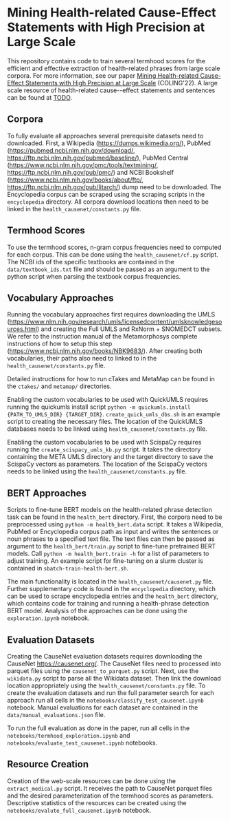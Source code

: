 # Mining Health-related Cause-Effect Statements with High Precision at Large Scale

This repository contains code to train several termhood scores for the efficient and effective extraction of health-related phrases from large scale corpora. For more information, see our paper [Mining Health-related Cause-Effect Statements with High Precision at Large Scale](https://webis.de/publications.html?q=schlatt#schlatt_2022) (COLING'22). A large scale resource of health-related cause--effect statements and sentences can be found at [TODO](url).

## Corpora

To fully evaluate all approaches several prerequisite datasets need to downloaded. First, a Wikipedia (https://dumps.wikimedia.org/), PubMed (https://pubmed.ncbi.nlm.nih.gov/download/, https://ftp.ncbi.nlm.nih.gov/pubmed/baseline/), PubMed Central (https://www.ncbi.nlm.nih.gov/pmc/tools/textmining/, https://ftp.ncbi.nlm.nih.gov/pub/pmc/) and NCBI Bookshelf (https://www.ncbi.nlm.nih.gov/books/about/ftp/, https://ftp.ncbi.nlm.nih.gov/pub/litarch/) dump need to be downloaded. The Encyclopedia corpus can be scraped using the scraping scripts in the `encyclopedia` directory. All corpora download locations then need to be linked in the `health_causenet/constants.py` file.

## Termhood Scores

To use the termhood scores, n-gram corpus frequencies need to computed for each corpus. This can be done using the `health_causenet/cf.py` script. The NCBI ids of the specific textbooks are contained in the `data/textbook_ids.txt` file and should be passed as an argument to the python script when parsing the textbook corpus frequencies.

## Vocabulary Approaches

Running the vocabulary approaches first requires downloading the UMLS (https://www.nlm.nih.gov/research/umls/licensedcontent/umlsknowledgesources.html) and creating the Full UMLS and RxNorm + SNOMEDCT subsets. We refer to the instruction manual of the Metamorphosys complete instructions of how to setup this step (https://www.ncbi.nlm.nih.gov/books/NBK9683/). After creating both vocabularies, their paths also need to linked to in the `health_causenet/constants.py` file.

Detailed instructions for how to run cTakes and MetaMap can be found in the `ctakes/` and `metamap/` directories.

Enabling the custom vocabularies to be used with QuickUMLS requires running the quickumls install script `python -m quickumls.install {PATH_TO_UMLS_DIR} {TARGET_DIR}`. `create_quick_umls_dbs.sh` is an example script to creating the necessary files. The location of the QuickUMLS databases needs to be linked using `health_causenet/constants.py` file.

Enabling the custom vocabularies to be used with ScispaCy requires running the `create_scispacy_umls_kb.py` script. It takes the directory containing the META UMLS directory and the target directory to save the ScispaCy vectors as parameters. The location of the ScispaCy vectors needs to be linked using the `health_causenet/constants.py` file.

## BERT Approaches

Scripts to fine-tune BERT models on the health-related phrase detection task can be found in the `health_bert` directory. First, the corpora need to be preprocessed using `python -m health_bert.data` script. It takes a Wikipedia, PubMed or Encyclopedia corpus path as input and writes the sentences or noun phrases to a specified text file. The text files can then be passed as argument to the `health_bert/train.py` script to fine-tune pretrained BERT models. Call `python -m health_bert.train -h` for a list of parameters to adjust training. An example script for fine-tuning on a slurm cluster is contained in `sbatch-train-health-bert.sh`.

The main functionality is located in the `health_causenet/causenet.py` file. Further supplementary code is found in the `encyclopedia` directory, which can be used to scrape encyclopedia entries and the `health_bert` directory, which contains code for training and running a health-phrase detection BERT model. Analysis of the approaches can be done using the `exploration.ipynb` notebook.

## Evaluation Datasets

Creating the CauseNet evaluation datasets requires downloading the CauseNet https://causenet.org/. The CauseNet files need to processed into parquet files using the `causenet_to_parquet.py` script. Next, use the `wikidata.py` script to parse all the Wikidata dataset. Then link the download location appropriately using the `health_causenet/constants.py` file. To create the evaluation datasets and run the full parameter search for each approach run all cells in the `notebooks/classify_test_causenet.ipynb` notebook. Manual evaluations for each dataset are contained in the `data/manual_evaluations.json` file.

To run the full evaluation as done in the paper, run all cells in the `notebooks/termhood_exploration.ipynb` and `notebooks/evaluate_test_causenet.ipynb` notebooks.

## Resource Creation

Creation of the web-scale resources can be done using the `extract_medical.py` script. It receives the path to CauseNet parquet files and the desired parameterization of the termhood scores as parameters. Descriptive statistics of the resources can be created using the `notebooks/evalute_full_causenet.ipynb` notebook.
